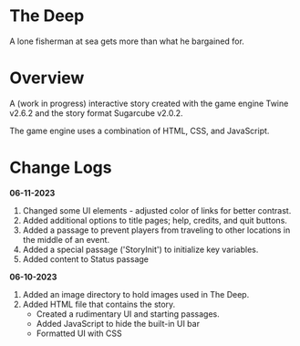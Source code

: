 # The Deep
A lone fisherman at sea gets more than what he bargained for.

# Overview
A (work in progress) interactive story created with the game engine Twine v2.6.2 and the story format Sugarcube v2.0.2. 

The game engine uses a combination of HTML, CSS, and JavaScript.

# Change Logs
**06-11-2023**
1. Changed some UI elements - adjusted color of links for better contrast.
2. Added additional options to title pages; help, credits, and quit buttons.
3. Added a passage to prevent players from traveling to other locations in the middle of an event.
4. Added a special passage ('StoryInit') to initialize key variables.
5. Added content to Status passage

**06-10-2023**
1. Added an image directory to hold images used in The Deep.
2. Added HTML file that contains the story.
    - Created a rudimentary UI and starting passages.
    - Added JavaScript to hide the built-in UI bar 
    - Formatted UI with CSS
    
